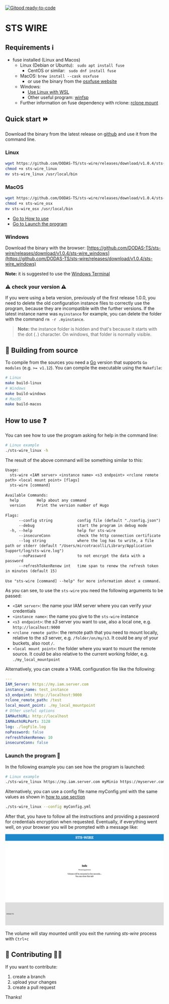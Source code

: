 [![Gitpod ready-to-code](https://img.shields.io/badge/Gitpod-ready--to--code-blue?logo=gitpod)](https://gitpod.io/#https://github.com/DODAS-TS/sts-wire)

# STS WIRE

## Requirements :information_source:

- fuse installed (Linux and Macos)
  - Linux (Debian or Ubuntu): ` sudo apt install fuse`
    - CentOS or similar: ` sudo dnf install fuse`
  - MacOS: `brew install --cask osxfuse`
    - or use the binary from the [osxfuse website](https://osxfuse.github.io/)
  - Windows:
    - [Use Linux with WSL](https://ubuntu.com/wsl)
    - Other useful program: [winfsp](https://github.com/billziss-gh/winfsp)
  - Further information on fuse dependency with rclone: [rclone mount](https://rclone.org/commands/rclone_mount/)

## Quick start :fast_forward:

Download the binary from the latest release on [github](https://github.com/DODAS-TS/sts-wire/releases) and use it from the command line.
### Linux

```bash
wget https://github.com/DODAS-TS/sts-wire/releases/download/v1.0.4/sts-wire_linux
chmod +x sts-wire_linux
mv sts-wire_linux /usr/local/bin
```
### MacOS

```bash
wget https://github.com/DODAS-TS/sts-wire/releases/download/v1.0.4/sts-wire_osx
chmod +x sts-wire_osx
mv sts-wire_osx /usr/local/bin
```

- [Go to How to use](#How-to-use)
- [Go to Launch the program](#Launch-the-program)

### Windows

Download the binary with the browser: [https://github.com/DODAS-TS/sts-wire/releases/download/v1.0.4/sts-wire_windows](https://github.com/DODAS-TS/sts-wire/releases/download/v1.0.4/sts-wire_windows)

**Note:** it is suggested to use the [Windows Terminal](https://www.microsoft.com/en-us/p/windows-terminal/9n0dx20hk701?activetab=pivot:overviewtab)

### :warning: check your version :warning:

If you were using a beta version, previously of the first release 1.0.0, you need to delete the old configuration instance files to correctly use the program, because they are incompatible with the further versions. If the latest instance name was `myinstance` for example, you can delete the folder with the command `rm -r .myinstance`.

> **Note:** the instance folder is hidden and that's because it starts with the dot (`.`) character. On windows, that folder is normally visible.

## :hammer: Building from source

To compile from the sources you need a [Go](https://golang.org/dl/) version that supports `Go modules` (e.g. `>= v1.12`). You can compile the executable using the `Makefile`:

```bash
# Linux
make build-linux
# Windows
make build-windows
# MacOS
make build-macos
```

## How to use :question:

You can see how to use the program asking for help in the command line:

```bash
# Linux example
./sts-wire_linux -h
```

The result of the above command will be something similar to this:

```text
Usage:
  sts-wire <IAM server> <instance name> <s3 endpoint> <rclone remote path> <local mount point> [flags]
  sts-wire [command]

Available Commands:
  help        Help about any command
  version     Print the version number of Hugo

Flags:
      --config string           config file (default "./config.json")
      --debug                   start the program in debug mode
  -h, --help                    help for sts-wire
      --insecureConn            check the http connection certificate
      --log string              where the log has to write, a file path or stderr (default "/Users/mircotracolli/Library/Application Support/log/sts-wire.log")
      --noPassword              to not encrypt the data with a password
      --refreshTokenRenew int   time span to renew the refresh token in minutes (default 15)

Use "sts-wire [command] --help" for more information about a command.
```

As you can see, to use the `sts-wire` you need the following arguments to be passed:

- `<IAM server>`: the name your IAM server where you can verify your credentials
- `<instance name>`: the name you give to the `sts-wire` instance
- `<s3 endpoint>`: the *s3* server you want to use, also a local one, e.g. `http://localhost:9000`
- `<rclone remote path>`: the remote path that you need to mount locally, relative to the *s3* server, e.g. `/folder/on/my/s3`. It could be any of your buckets, also root `/`.
- `<local mount point>`: the folder where you want to mount the remote source. It could be also relative to the current working folder, e.g. `./my_local_mountpoint`

Alternatively, you can create a YAML configuration file like the following:

```yaml
---
IAM_Server: https://my.iam.server.com
instance_name: test_instance
s3_endpoint: http://localhost:9000
rclone_remote_path: /test
local_mount_point: ./my_local_mountpoint
# Other useful options
IAMAuthURL: http://localhost
IAMAuthURLPort: 3128
log: ./logFile.log
noPassword: false
refreshTokenRenew: 10
insecureConn: false
```
### Launch the program :rocket:

In the following example you can see how the program is launched:

```bash
# Linux example
./sts-wire_linux https://my.iam.server.com myMinio https://myserver.com:9000 / ./mountedVolume
```

Alternatively, you can use a config file name myConfig.yml with the same values as shown in [how to use section](#How-to-use)

```bash
./sts-wire_linux --config myConfig.yml
```

After that, you have to follow all the instructions and providing a password for credentials encryption when requested.
Eventually, if everything went well, on your browser you will be prompted with a message like:

![mount response](img/response.png)

The volume will stay mounted untill you exit the running *sts-wire* process with `Ctrl+c`
##  :two_men_holding_hands: Contributing :couple::two_women_holding_hands:

If you want to contribute:

1. create a branch
2. upload your changes
3. create a pull request

Thanks!
